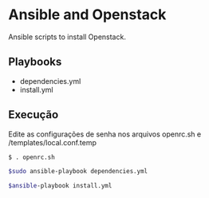 # Ansible and Openstack

Ansible scripts to install Openstack.

## Playbooks

* dependencies.yml
* install.yml
			
## Execução
Edite as configurações de senha nos arquivos openrc.sh e /templates/local.conf.temp

```bash
$ . openrc.sh

$sudo ansible-playbook dependencies.yml 

$ansible-playbook install.yml
```

